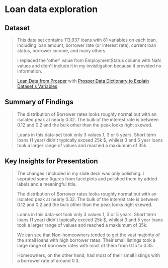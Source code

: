# Loan data exploration 


## Dataset

> This data set contains 113,937 loans with 81 variables on each loan, including loan amount, borrower rate (or interest rate), current loan status, borrower income, and many others.
> 
> I replaced the 'other' value from EmploymentStatus column with NaN values and didn't include it in my invisitigation because it provided no information.
> 
> [Loan Data from Prosper](https://www.google.com/url?q=https://s3.amazonaws.com/udacity-hosted-downloads/ud651/prosperLoanData.csv&sa=D&ust=1554486256021000) with [Prosper Data Dictionary to Explain Dataset's Variables](https://docs.google.com/spreadsheets/d/1gDyi_L4UvIrLTEC6Wri5nbaMmkGmLQBk-Yx3z0XDEtI/edit#gid=0)


## Summary of Findings

> The distribution of Borrower rates looks roughly normal but with an isolated peak at nearly 0.32. The bulk of the interest rate is between 0.12 and 0.2 and the bulk other than the peak looks right skewed.
> 
> Loans in this data-set took only 3 values 1, 3 or 5 years. Short term loans (1 year) didn't typically exceed 25k $, whilest 3 and 5 year loans took a larger range of values and reached a maxiumum of 35k.


## Key Insights for Presentation

> The changes I included in my slide deck was only polishing. I seprated some figures from facetplots and polished them by added labels and a meaningful title.
> 
> The distribution of Borrower rates looks roughly normal but with an isolated peak at nearly 0.32. The bulk of the interest rate is between 0.12 and 0.2 and the bulk other than the peak looks right skewed.
> 
> Loans in this data-set took only 3 values 1, 3 or 5 years. Short term loans (1 year) didn't typically exceed 25k $, whilest 3 and 5 year loans took a larger range of values and reached a maxiumum of 35k.
> 
> We can see that Non-homeowners tended to get the vast majority of the small loans with high borrower rates. Their small listings took a large range of borrower rates with most of them from 0.15 to 0.35.
> 
> Homeowners, on the other hand, had most of their small listings with a borrower rate of around 0.3.

